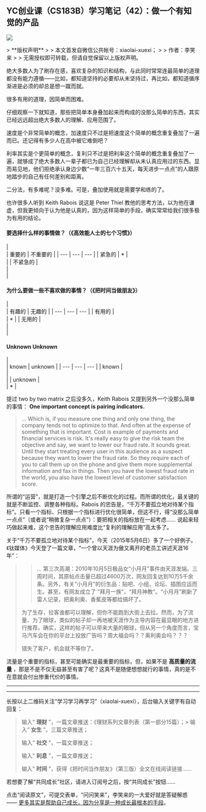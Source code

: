 ## YC创业课（CS183B）学习笔记（42）：做一个有知觉的产品
 ![](http://mmbiz.qpic.cn/mmbiz/BDcu2rMySico2iaFoibE9egvghB3dtmez9x0MrwllE8empp1LR3ibeUeQEIFyUy8Rm1IichfOTFCJ8l44UnQxRcEUhg/640?wx_fmt=jpeg&wxfrom=5)
<head><meta http-equiv="Content-Type" content="text/html; charset=utf-8"></head>
> **版权声明**
> 
> 本文首发自微信公共帐号：xiaolai-xuexi；
> 
> 作者：李笑来
> 
> 无需授权即可转载，但请自觉保留以上版权声明。

绝大多数人为了刷存在感，喜欢复杂的知识和结构，与此同时常常连最简单的道理都没有能力遵循——比如，都知道坚持的必要却从未坚持过，再比如，都知道循序渐进是必须的却总是想一蹴而就。

很多有用的道理，因简单而困难。

仔细观察一下就知道，那些把简单本身叠加起来而构成的没那么简单的东西，其实已经远远超出绝大多数人的理解、应用范围了。

速度是个非常简单的概念，加速度只不过是把速度这个简单的概念重复叠加了一遍而已。还记得有多少人在高中被它难倒吧？

利率其实是个更简单的概念，复利只不过是把利率这个简单的概念重复叠加了一遍，就够成了绝大多数人一辈子都已为自己已经理解却从未认真应用过的东西。显而易见地，他们拒绝承认身边少数“一年三百六十五天，每天进步一点点”的人跟原地踏步的自己有任何差别和距离。

二分法，有多难呢？没多难。可是，叠加使用就是需要学和练的了。



也许很多人听到 Keith Rabois 说这是 Peter Thiel 教他的思考方法，以为他在谦虚，但我更倾向于认为他是认真的，因为这样简单的手段，确实常常给我们很多极为有用的结论。

#### 要选择什么样的事情做？（《高效能人士的七个习惯》）

|   
 | 重要的 | 不重要的 |
| --- | --- | --- |
| 紧急的 | \* |   
 |
| 不紧急的 |   
 |   
 |

####   

#### 为什么要做一些不喜欢做的事情？（《把时间当做朋友》）

|   
 | 有趣的 | 无趣的 |
| --- | --- | --- |
| 有用的 |   
 | \* |
| 无用的 |   
 |   
 |

####   

#### Unknown Unknown

|   
 | known | unknown |
| --- | --- | --- |
| known |   
 |   
 |
| unknown |   
 | \* |

提过 two by two matrix 之后没多久，Keith Rabois 又提到另外一个没那么简单的事情： **One important concept is pairing indicators.**

> ... Which is, if you measure one thing and only one thing, the company tends not to optimize to that. And often at the expense of something that is important. Cost is example of payments and financial services is risk. It's really easy to give the risk team the objective and say, we want to lower our fraud rate. It sounds great. Until they start treating every user in this audience as a suspect because they want to lower the fraud rate. So they require each of you to call them up on the phone and give them more supplemental information and fax in things. Then you have the lowest fraud rate in the world, you also have the lowest level of customer satisfaction score.

所谓的“运营”，就是打造一个引擎之后不断优化的过程。而所谓的优化，最关键的就是不断监控、调整各种指标。Rabois 的忠告是，“千万不要孤立地对待某个指标”。只看一个指标、只根据一个指标进行优化很简单，但这不行，得“没那么简单一点点”（或者说“稍微复杂一点点”）：要把相关的指标放在一起考虑…… 说起来轻巧做起来难，这个忠告的理解应用难度比“复利的理解应用”高太多了。

关于“千万不要孤立地对待某个指标”，今天（2015年5月6日）多了一个好例子。《钛媒体》今天登了一篇文章，“一个曾以天涯为傲又离开的老员工讲述天涯16年”：

> > ... 第三次高潮：2010年10月5日极品女“小月月”事件由天涯发端。三周时间，其原帖点击量已超过4600万次，网友回复达到10万5千余条。另外，有关“小月月”的衍生品：贴吧、小组、论坛、插图应运而生。甚至，有网友成立了 “拜月一族”，“拜月神教”。“小月月”刷新了雷人记录，把奥利奥、香蕉皮等都给搞坏了。
> 
> 为了生存，拉客谁都可以理解，但你不能跑到大街上去拉。然而，为了流量、为了眼球，类似的帖子却一再地被天涯作为主导内容在最显眼的地方进行推荐。确实，这样的帖子可以带来大量的眼球，但从另一个角度而言，宝马汽车会在你的平台上投放广告吗？周大福会吗？？奥利奥会吗？？？
> 
> 错失了客户，机会就不等你了。

流量是个重要的指标，甚至可能确实是最重要的指标，但，如果不是 **高质量的流量** ，那是不是不仅无益甚至有害了呢？这真不是随便想想就行的事情，真的是不在意就会付出惨重代价的事情。

* * *



* * *

长按以上二维码关注“学习学习再学习”（xiaolai-xuexi），后台输入关键字有自动回复：

> 输入“ **理财** ”，一篇文章推送：《理财系列文章列表（第一部分15篇）；> 输入“ **女生** ”，三篇文章推送；
> 
> 输入“ **社交** ”，一篇文章推送；
> 
> 输入“ **利息** ”，一篇文章推送；
> 
> 输入“ **时间** ”，获得《把时间当作朋友》（第三版）全文在线阅读链接……

若想要了解“共同成长”社区，请进入订阅号之后，按“共同成长”按钮……



点击“阅读原文”，可提交表单，“问问笑来”，李笑来的一大爱好就是答疑解惑 —— [更多其实是帮助自己成长，因为分享是一种成长最根本的手段](http://mp.weixin.qq.com/s?__biz=MzAxNzI4MTMwMw==&mid=400342289&idx=1&sn=4a2e622f468db41c965e30dd3e1e9ee1&scene=21#wechat_redirect)。

